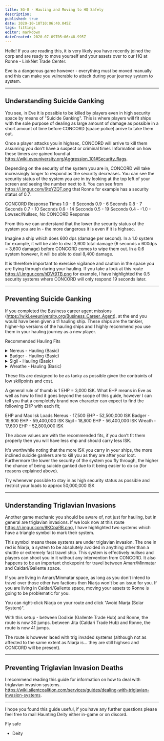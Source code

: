 ```yaml
---
title: SG-0 - Hauling and Moving to HQ Safely
description: 
published: true
date: 2020-10-18T10:06:40.045Z
tags: fittings
editor: markdown
dateCreated: 2020-07-09T05:06:48.995Z
---
```


Hello!  If you are reading this, it is very likely you have recently joined the corp and are ready to move yourself and your assets over to our HQ at  Ronne - LinkNet Trade Center.

Eve is a dangerous game however - everything must be moved manually and this can make you vulnerable to attack during your journey system to system.

---
## Understanding Suicide Ganking

You see, in Eve it is possible to be killed by players even in high security space by means of "Suicide Ganking".  This is where players will fit ships with the sole purpose of dealing as large amount of damage as possible in a short amount of time before CONCORD (space police) arrive to take them out.

Once a player attacks you in highsec, CONCORD will arrive to kill them assuming you don't have a suspect or criminal timer.  Information on how these timers are gained found at https://wiki.eveuniversity.org/Aggression_101#Security_flags.

Depending on the security of the system you are in, CONCORD will take increasingly longer to respond as the security decreases.  You can see the security status of the system you are in by looking at the top left of your screen and seeing the number next to it.  You can see from https://i.imgur.com/6tpYZQT.png that Ronne for example has a security status of 0.7.

CONCORD Response Times
1.0 - 6 Seconds
0.9 - 6 Seconds
0.8 - 7 Seconds
0.7 - 10 Seconds
0.6 - 14 Seconds
0.5 - 19 Seconds
0.4 - -1.0 - Lowsec/Nullsec, No CONCORD Response 

From this we can understand that the lower the security status of the system you are in - the more dangerous it is even if it is highsec.  

Imagine a ship which does 600 dps (damage per second).  In a 1.0 system for example, it will be able to deal 3,600 total damage (6 seconds x 600dps = 3,600 damage) before CONCORD comes to wipe them out.  In a 0.6 system however, it will be able to deal 8,400 damage.

It is therefore important to exercise vigilance and caution in the space you are flying through during your hauling.  If you take a look at this route https://i.imgur.com/hDVt9TB.png for example, I have highlighted the 0.5 security systems where CONCORD will only respond 19 seconds later.


---
## Preventing Suicide Ganking

If you completed the Business career agent missions (https://wiki.eveuniversity.org/Business_Career_Agent), at the end you would have been given a t1 hauling ship.  These ships are the tankier, higher-hp versions of the hauling ships and I highly recommend you use them in your hauling journey as a new player.

Recommended Hauling Fits
<details>
  <summary>Nereus - Hauling (Basic)</summary>
[Nereus, Nereus - Hauling (Basic)]

Damage Control I
Expanded Cargohold I
Expanded Cargohold I
Expanded Cargohold I
Expanded Cargohold I

Large Shield Extender I
Medium Shield Extender I
Medium Shield Extender I
Multispectrum Shield Hardener I
Multispectrum Shield Hardener I

[Empty High slot]
[Empty High slot]

Medium EM Shield Reinforcer I
Medium EM Shield Reinforcer I
Medium Thermal Shield Reinforcer I
</details>
<details>
  <summary>Badger - Hauling (Basic)</summary>
[Badger, Badger - Hauling (Basic)]

Damage Control I
Expanded Cargohold I
Expanded Cargohold I
Expanded Cargohold I

Large Shield Extender I
Medium Shield Extender I
Medium Shield Extender I
Multispectrum Shield Hardener I
Multispectrum Shield Hardener I
EM Shield Hardener I

[Empty High slot]
[Empty High slot]

Medium Kinetic Shield Reinforcer I
Medium Thermal Shield Reinforcer I
Medium EM Shield Reinforcer I
</details>
<details>
  <summary>Sigil - Hauling (Basic)</summary>
[Sigil, Sigil - Hauling (Basic)]

Damage Control I
Expanded Cargohold I
Expanded Cargohold I
Expanded Cargohold I
Expanded Cargohold I
Expanded Cargohold I

Large Shield Extender I
Large Shield Extender I
Multispectrum Shield Hardener I
Multispectrum Shield Hardener I

[Empty High slot]
[Empty High slot]

Medium EM Shield Reinforcer I
Medium EM Shield Reinforcer I
Medium Thermal Shield Reinforcer I
</details>
<details>
  <summary>Wreathe - Hauling (Basic)</summary>
[Wreathe, Wreathe - Hauling (Basic)]

Damage Control I
Expanded Cargohold I
Expanded Cargohold I
Expanded Cargohold I
Expanded Cargohold I

Large Shield Extender I
Medium Shield Extender I
Medium Shield Extender I
Multispectrum Shield Hardener I
Multispectrum Shield Hardener I

[Empty High slot]
[Empty High slot]

Medium EM Shield Reinforcer I
Medium EM Shield Reinforcer I
Medium Thermal Shield Reinforcer I
</details>

These fits are designed to be as tanky as possible given the contraints of low skillpoints and cost.

A general rule of thumb is 1 EHP = 3,000 ISK.  What EHP means in Eve as well as how to find it goes beyond the scope of this guide, however I can tell you that a completely brand new character can expect to find the following EHP with each fit;

EHP and Max Isk Loads
Nereus - 17,500 EHP - 52,500,000 ISK
Badger - 19,800 EHP - 59,400,000 ISK
Sigil - 18,800 EHP - 56,400,000 ISK
Wreath - 17,600 EHP - 52,800,000 ISK

The above values are with the recommended fits, if you don't fit them properly then you will have less ehp and should carry less ISK.

It's worthwhile noting that the more ISK you carry in your ships, the more inclined suicide gankers are to kill you as they are after your loot.  Furthermore the lower the security of the system you fly through, the higher the chance of being suicide ganked due to it being easier to do so (for reasons explained above).

Try whenever possible to stay in as high security status as possible and restrict your loads to approx 50,000,000 ISK


---
## Understanding Triglavian Invasions

Another game mechanic you should be aware of, not just for hauling, but in general are triglavian invasions.  If we look now at this route https://i.imgur.com/8KCpaRB.png, I have highlighted two systems which have a triangle symbol to mark their system.

This symbol means these systems are under triglavian invasion.  The one in red is Niarja, a system to be absolutely avoided in anything other than a shuttle or extremely fast travel ship.  This system is effectively nullsec and players can shoot you in it without any intervention from CONCORD.  It also happens to be an important chokepoint for travel between Amarr/Minmatar and Caldari/Gallente space.

If you are living in Amarr/Minmatar space, as long as you don't intend to travel over those other two factions then Niarja won't be an issue for you.  If you are living in Caldari/Gallente space, moving your assets to Ronne is going to be problematic for you.

You can right-click Niarja on your route and click "Avoid Niarja (Solar System)".  

With this setup - between Dodixie (Gallente Trade Hub) and Ronne, the route is now 30 jumps.
                 between Jita (Caldari Trade Hub) and Ronne, the route is now 41 jumps.

The route is however laced with trig invaded systems (although not as affected to the same extent as Niarja is... they are still highsec and CONCORD will be present).


---
## Preventing Triglavian Invasion Deaths

I recommend reading this guide for information on how to deal with triglavian invasion systems.
https://wiki.silentcoalition.com/services/guides/dealing-with-triglavian-invasion-systems.


---
I hope you found this guide useful, if you have any further questions please feel free to mail Haunting Deity either in-game or on discord.

Fly safe
   - Deity